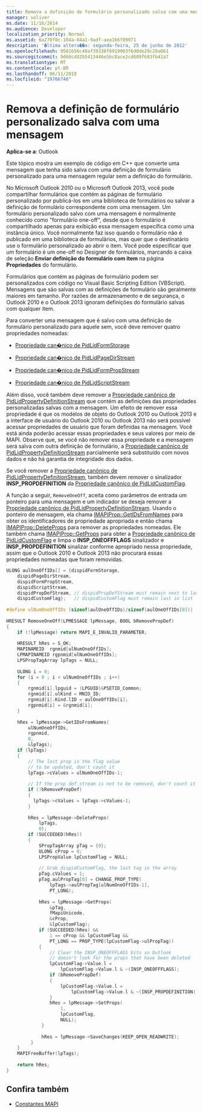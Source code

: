 ```yaml
---
title: Remova a definição de formulário personalizado salva com uma mensagem
manager: soliver
ms.date: 11/16/2014
ms.audience: Developer
localization_priority: Normal
ms.assetid: 6a270f0c-104a-84a1-9adf-aea166f89071
description: '�ltima altera��o: segunda-feira, 25 de junho de 2012'
ms.openlocfilehash: 9581656c40af39338f8919903f6d0de29c20a061
ms.sourcegitcommit: 9d60cd82b5413446e5bc8ace2cd689f683fb41a7
ms.translationtype: MT
ms.contentlocale: pt-BR
ms.lasthandoff: 06/11/2018
ms.locfileid: "19766746"
---
```

# <a name="remove-custom-form-definition-saved-with-a-message"></a>Remova a definição de formulário personalizado salva com uma mensagem
  
**Aplica-se a**: Outlook 
  
Este tópico mostra um exemplo de código em C++ que converte uma mensagem que tenha sido salva com uma definição de formulário personalizado para uma mensagem regular sem a definição do formulário.
  
No Microsoft Outlook 2010 ou o Microsoft Outlook 2013, você pode compartilhar formulários que contém as páginas de formulário personalizado por publicá-los em uma biblioteca de formulários ou salvar a definição de formulário correspondente com uma mensagem. Um formulário personalizado salvo com uma mensagem é normalmente conhecido como "formulário one-off", desde que o formulário é compartilhado apenas para exibição essa mensagem específica como uma instância único. Você normalmente faz isso quando o formulário não é publicado em uma biblioteca de formulários, mas quer que o destinatário use o formulário personalizado ao abrir o item. Você pode especificar que um formulário é um one-off no Designer de formulários, marcando a caixa de seleção **Enviar definição do formulário com item** na página **Propriedades** do formulário. 
  
Formulários que contém as páginas de formulário podem ser personalizados com código no Visual Basic Scripting Edition (VBScript). Mensagens que são salvas com as definições de formulário são geralmente maiores em tamanho. Por razões de armazenamento e de segurança, o Outlook 2010 e o Outlook 2013 ignoram definições do formulário salvas com qualquer item.
  
Para converter uma mensagem que é salvo com uma definição de formulário personalizado para aquele sem, você deve remover quatro propriedades nomeadas:
  
- [Propriedade can�nico de PidLidFormStorage](pidlidformstorage-canonical-property.md)
    
- [Propriedade can�nico de PidLidPageDirStream](pidlidpagedirstream-canonical-property.md)
    
- [Propriedade can�nico de PidLidFormPropStream](pidlidformpropstream-canonical-property.md)
    
- [Propriedade can�nico de PidLidScriptStream](pidlidscriptstream-canonical-property.md)
    
Além disso, você também deve remover a [Propriedade canônico de PidLidPropertyDefinitionStream](pidlidpropertydefinitionstream-canonical-property.md) que contém as definições das propriedades personalizadas salvas com a mensagem. Um efeito de remover essa propriedade é que os modelos de objeto do Outlook 2010 ou Outlook 2013 e a interface de usuário do Outlook 2010 ou Outlook 2013 não será possível acessar propriedades de usuário que foram definidas na mensagem. Você está ainda poderão acessar essas propriedades e seus valores por meio de MAPI. Observe que, se você não remover essa propriedade e a mensagem será salva com outra definição de formulário, a [Propriedade canônico de PidLidPropertyDefinitionStream](pidlidpropertydefinitionstream-canonical-property.md) parcialmente será substituído com novos dados e não há garantia de integridade dos dados. 
  
Se você remover a [Propriedade canônico de PidLidPropertyDefinitionStream](pidlidpropertydefinitionstream-canonical-property.md), também devem remover o sinalizador **INSP_PROPDEFINITION** da [Propriedade canônico de PidLidCustomFlag](pidlidcustomflag-canonical-property.md).
  
A função a seguir, `RemoveOneOff`, aceita como parâmetros de entrada um ponteiro para uma mensagem e um indicador se deseja remover a [Propriedade canônico de PidLidPropertyDefinitionStream](pidlidpropertydefinitionstream-canonical-property.md). Usando o ponteiro de mensagem, ela chama [IMAPIProp::GetIDsFromNames](imapiprop-getidsfromnames.md) para obter os identificadores de propriedade apropriada e então chama [IMAPIProp::DeleteProps](imapiprop-deleteprops.md) para remover as propriedades nomeadas. Ele também chama [IMAPIProp::GetProps](imapiprop-getprops.md) para obter a [Propriedade canônico de PidLidCustomFlag](pidlidcustomflag-canonical-property.md) e limpa o **INSP\_ONEOFFFLAGS** sinalizador e **INSP_PROPDEFINITION** sinalizar conforme apropriado nessa propriedade, assim que o Outlook 2010 e Outlook 2013 não procurará essas propriedades nomeadas que foram removidas. 
  
```cpp
ULONG aulOneOffIDs[] = {dispidFormStorage,  
    dispidPageDirStream, 
    dispidFormPropStream, 
    dispidScriptStream, 
    dispidPropDefStream, // dispidPropDefStream must remain next to last in list 
    dispidCustomFlag};   // dispidCustomFlag must remain last in list 
 
#define ulNumOneOffIDs (sizeof(aulOneOffIDs)/sizeof(aulOneOffIDs[0])) 
 
HRESULT RemoveOneOff(LPMESSAGE lpMessage, BOOL bRemovePropDef) 
{ 
    if (!lpMessage) return MAPI_E_INVALID_PARAMETER; 
     
    HRESULT hRes = S_OK; 
    MAPINAMEID  rgnmid[ulNumOneOffIDs]; 
    LPMAPINAMEID rgpnmid[ulNumOneOffIDs]; 
    LPSPropTagArray lpTags = NULL; 
 
    ULONG i = 0; 
    for (i = 0 ; i < ulNumOneOffIDs ; i++) 
    { 
        rgnmid[i].lpguid = (LPGUID)&PSETID_Common; 
        rgnmid[i].ulKind = MNID_ID; 
        rgnmid[i].Kind.lID = aulOneOffIDs[i]; 
        rgpnmid[i] = &rgnmid[i]; 
    } 
   
    hRes = lpMessage->GetIDsFromNames( 
        ulNumOneOffIDs, 
        rgpnmid, 
        0, 
        &lpTags); 
    if (lpTags) 
    { 
        // The last prop is the flag value  
        // to be updated, don't count it 
        lpTags->cValues = ulNumOneOffIDs-1; 
 
        // If the prop def stream is not to be removed, don't count it 
        if (!bRemovePropDef) 
        { 
          lpTags->cValues = lpTags->cValues-1; 
        } 
 
        hRes = lpMessage->DeleteProps( 
            lpTags, 
            0); 
        if (SUCCEEDED(hRes)) 
        { 
            SPropTagArray pTag = {0}; 
            ULONG cProp = 0; 
            LPSPropValue lpCustomFlag = NULL; 
 
            // Grab dispidCustomFlag, the last tag in the array 
            pTag.cValues = 1; 
            pTag.aulPropTag[0] = CHANGE_PROP_TYPE( 
                lpTags->aulPropTag[ulNumOneOffIDs-1], 
                PT_LONG); 
 
            hRes = lpMessage->GetProps( 
                &pTag, 
                fMapiUnicode, 
                &cProp, 
                &lpCustomFlag); 
            if (SUCCEEDED(hRes) &&  
                1 == cProp && lpCustomFlag &&  
                PT_LONG == PROP_TYPE(lpCustomFlag->ulPropTag)) 
            { 
                // Clear the INSP_ONEOFFFLAGS bits so Outlook  
                // doesn't look for the props that have been deleted 
                lpCustomFlag->Value.l =  
                    lpCustomFlag->Value.l & ~(INSP_ONEOFFFLAGS); 
                if (bRemovePropDef) 
                { 
                    lpCustomFlag->Value.l =  
                        lpCustomFlag->Value.l & ~(INSP_PROPDEFINITION); 
                } 
                hRes = lpMessage->SetProps( 
                    1, 
                    lpCustomFlag, 
                    NULL); 
             } 
 
             hRes = lpMessage->SaveChanges(KEEP_OPEN_READWRITE); 
         } 
    } 
    MAPIFreeBuffer(lpTags); 
 
    return hRes; 
}
```

## <a name="see-also"></a>Confira também

- [Constantes MAPI](mapi-constants.md)

